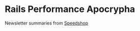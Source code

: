 # Rails Performance Apocrypha

Newsletter summaries from [Speedshop](https://duckduckgo.com/?t=ffab&q=Rails+Performance+Apocrypha&atb=v1-1&ia=web)

